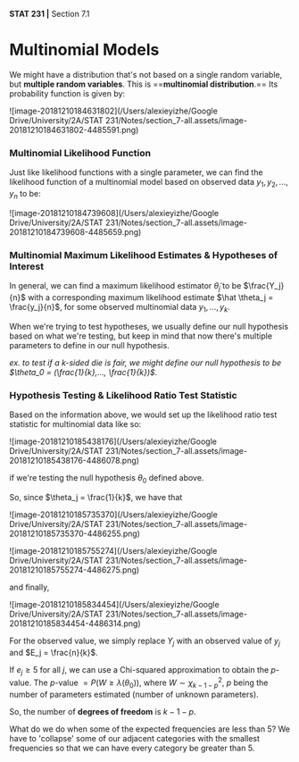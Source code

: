 __STAT 231 |__ Section 7.1

# Multinomial Models

We might have a distribution that's not based on a single random variable, but **multiple random variables**. This is ==__multinomial distribution__.== Its probability function is given by:

![image-20181210184631802](/Users/alexieyizhe/Google Drive/University/2A/STAT 231/Notes/section_7-all.assets/image-20181210184631802-4485591.png)

### Multinomial Likelihood Function

Just like likelihood functions with a single parameter, we can find the likelihood function of a multinomial model based on observed data $y_1, y_2, ..., y_n$ to be:

![image-20181210184739608](/Users/alexieyizhe/Google Drive/University/2A/STAT 231/Notes/section_7-all.assets/image-20181210184739608-4485659.png)

### Multinomial Maximum Likelihood Estimates & Hypotheses of Interest

In general, we can find a maximum likelihood estimator $\tilde \theta_j$ to be $\frac{Y_j}{n}$ with a corresponding maximum likelihood estimate $\hat \theta_j = \frac{y_j}{n}$, for some observed multinomial data $y_1, ..., y_k$.

When we're trying to test hypotheses, we usually define our null hypothesis based on what we're testing, but keep in mind that now there's multiple parameters to define in our null hypothesis.

_ex. to test if a $k$-sided die is fair, we might define our null hypothesis to be  $\theta_0 = (\frac{1}{k},..., \frac{1}{k})$._



### Hypothesis Testing & Likelihood Ratio Test Statistic

Based on the information above, we would set up the likelihood ratio test statistic for multinomial data like so:

![image-20181210185438176](/Users/alexieyizhe/Google Drive/University/2A/STAT 231/Notes/section_7-all.assets/image-20181210185438176-4486078.png)

if we're testing the null hypothesis $\theta_0$ defined above.

So, since $\theta_j = \frac{1}{k}$, we have that 

![image-20181210185735370](/Users/alexieyizhe/Google Drive/University/2A/STAT 231/Notes/section_7-all.assets/image-20181210185735370-4486255.png)

![image-20181210185755274](/Users/alexieyizhe/Google Drive/University/2A/STAT 231/Notes/section_7-all.assets/image-20181210185755274-4486275.png)

and finally,

![image-20181210185834454](/Users/alexieyizhe/Google Drive/University/2A/STAT 231/Notes/section_7-all.assets/image-20181210185834454-4486314.png)

For the observed value, we simply replace $Y_j$ with an observed value of $y_j$ and $E_j = \frac{n}{k}$.

If $e_j \geq 5$ for all $j$, we can use a Chi-squared approximation to obtain the $p$-value. The $p$-value $= P(W \geq \lambda(\theta_0))$, where $W \sim \chi^2_{k - 1 - p}$, $p$ being the number of parameters estimated (number of unknown parameters).

So, the number of **degrees of freedom** is $k - 1 - p$.

What do we do when some of the expected frequencies are less than 5? We have to 'collapse' some of our adjacent categories with the smallest frequencies so that we can have every category be greater than 5.



